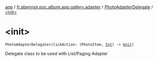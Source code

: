 [app](../../index.md) / [fr.abennsir.poc.album.app.gallery.adapter](../index.md) / [PhotoAdapterDelegate](index.md) / [&lt;init&gt;](./-init-.md)

# &lt;init&gt;

`PhotoAdapterDelegate(clickAction: (PhotoItem, `[`Int`](https://kotlinlang.org/api/latest/jvm/stdlib/kotlin/-int/index.html)`) -> `[`Unit`](https://kotlinlang.org/api/latest/jvm/stdlib/kotlin/-unit/index.html)`)`

Delegate class to be used with List/Paging Adapter

